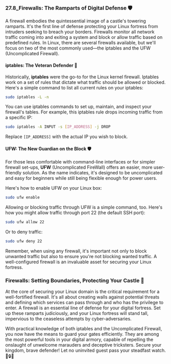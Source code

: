 ### 27.8_Firewalls: The Ramparts of Digital Defense 🛡️

A firewall embodies the quintessential image of a castle's towering ramparts. It's the first line of defense protecting your Linux fortress from intruders seeking to breach your borders. Firewalls monitor all network traffic coming into and exiting a system and block or allow traffic based on predefined rules. In Linux, there are several firewalls available, but we'll focus on two of the most commonly used—the iptables and the UFW (Uncomplicated Firewall).

#### iptables: The Veteran Defender 🏹

Historically, **iptables** were the go-to for the Linux kernel firewall. Iptables work on a set of rules that dictate what traffic should be allowed or blocked. Here's a simple command to list all current rules on your iptables:

```bash
sudo iptables -L -n
```
You can use iptables commands to set up, maintain, and inspect your firewall's tables.
For example, this iptables rule drops incoming traffic from a specific IP:

```bash
sudo iptables -A INPUT -s [IP_ADDRESS] -j DROP
```

Replace `[IP_ADDRESS]` with the actual IP you wish to block.

#### UFW: The New Guardian on the Block 🛡️

For those less comfortable with command-line interfaces or for simpler firewall set-ups, **UFW** (Uncomplicated FireWall) offers an easier, more user-friendly solution. As the name indicates, it's designed to be uncomplicated and easy for beginners while still being flexible enough for power users.

Here's how to enable UFW on your Linux box:

```bash
sudo ufw enable
```

Allowing or blocking traffic through UFW is a simple command, too. Here's how you might allow traffic through port 22 (the default SSH port):

```bash
sudo ufw allow 22
```

Or to deny traffic:

```bash
sudo ufw deny 22
```

Remember, when using any firewall, it's important not only to block unwanted traffic but also to ensure you're not blocking wanted traffic. A well-configured firewall is an invaluable asset for securing your Linux fortress.

### Firewalls: Setting Boundaries, Protecting Your Castle 🏰

At the core of securing your Linux domain is the critical requirement for a well-fortified firewall. It's all about creating walls against potential threats and defining which services can pass through and who has the privilege to enter. A firewall is an essential line of defense for your digital fortress. Set up these ramparts judiciously, and your Linux fortress will stand tall, impervious to the ceaseless attempts by cyber-adversaries. 

With practical knowledge of both iptables and the Uncomplicated Firewall, you now have the means to guard your gates efficiently. They are among the most powerful tools in your digital armory, capable of repelling the onslaught of unwelcome marauders and deceptive tricksters. Secure your kingdom, brave defender! Let no uninvited guest pass your steadfast watch. 💪🔒🐧
